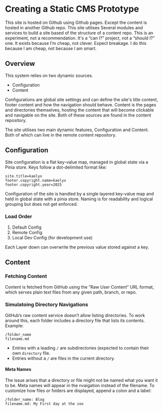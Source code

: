 <!-- Title: CMSless CMS -->
<!-- Date: 03/05/2025 -->
<!-- Keywords: static,github pages, cms, headless, content -->
<!-- Type: ARTICLE -->

# Creating a Static CMS Prototype

This site is hosted on Github using Github pages. Except the content is hosted in another Github repo.
This site utilises Several modules and services to build a site based of the structure of a content repo.
This is an experiment,  not a recommendation. It's a “can I?” project, not a “should I?” one. It exists because I’m cheap, not clever. Expect breakage.
I do this because I am cheap, not because I am smart.

## Overview
This system relies on two dynamic sources.
* Configuration
* Content

Configurations are global site settings and can define the site's title content, footer content and how the navigation should behave.
Content is the pages and directories themselves, hosting the content that will become clickable and navigable on the site.
Both of these sources are found in the content repository.

The site utilises two main dynamic features, Configuration and Content. Both of which can live in the remote content repository.

## Configuration
Site configuration is a flat key-value map, managed in global state via a Pinia store. Keys follow a dot-delimited format like:
```
site.title=kaelyx
footer.copyright.name=kaelyx
footer.copyright.year=2025
```
Configuration of the site is handled by a single layered key-value map and held in global state with a pinia store.
Naming is for readability and logical grouping but does not get enforced.
### Load Order
1. Default Config
2. Remote Config
3. Local Dev Config (for development use)

Each Layer down can overwrite the previous value stored against a key.

## Content

### Fetching Content
Content is fetched from GitHub using the “Raw User Content” URL format, which serves plain text files from any given path, branch, or repo.

### Simulatoing Directory Navigations
GitHub’s raw content service doesn’t allow listing directories. To work around this, each folder includes a directory file that lists its contents. Example:
```
/folder_name
filename.md
```
* Entries with a leading `/` are subdirectories (expected to contain their own `directory` file.
* Entries without a `/` are files in the current directory.

#### Meta Names
The issue arises that a directory or file might not be named what you want it to be.
Meta names will appear in the nvaigation instead of the filename.
To customize how files or folders are displayed, append a colon and a label:
```
/folder_name: Blog
filename.md: My First day at the zoo
```
